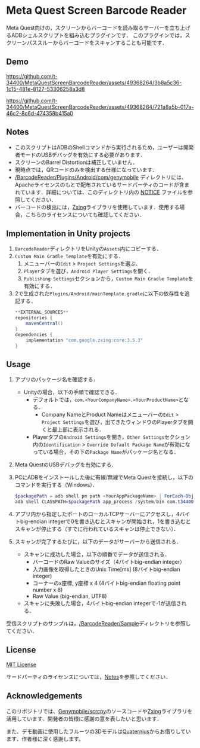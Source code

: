 # Meta Quest Screen Barcode Reader
Meta Quest向けの，スクリーンからバーコードを読み取るサーバーを立ち上げるADBシェルスクリプトを組み込むプラグインです．
このプラグインでは，スクリーンパススルーからバーコードをスキャンすることも可能です．

## Demo
https://github.com/t-34400/MetaQuestScreenBarcodeReader/assets/49368264/3b8a5c36-1c15-481e-8127-53306258a3d8

https://github.com/t-34400/MetaQuestScreenBarcodeReader/assets/49368264/721a8a5b-017a-46c2-8c6d-474358b415a0


## Notes
- このスクリプトはADBのShellコマンドから実行されるため，ユーザーは開発者モードのUSBデバッグを有効にする必要があります．
- スクリーンのBarrel Distortionは補正していません．
- 現時点では，QRコードのみを検出する仕様になっています．
- [/BarcodeReader/Plugins/Android/com/genymobile](./BarcodeReader/Plugins/Android/com/genymobile/) ディレクトリには、Apacheライセンスのもとで配布されているサードパーティのコードが含まれています．詳細については、このディレクトリ内の [NOTICE](./BarcodeReader/Plugins/Android/com/genymobile/NOTICE) ファイルを参照してください．
- バーコードの検出には，[Zxing](https://github.com/zxing/zxing)ライブラリを使用しています．使用する場合，こちらのライセンスについても確認してください．

## Implementation in Unity projects
1. `BarcodeReader`ディレクトリをUnityの`Assets`内にコピーする．
2. `Custom Main Gradle Template`を有効にする．
    1. メニューバーの`Edit` > `Project Settings`を選ぶ．
    2. `Player`タブを選び，`Android Player Settings`を開く．
    3. `Publishing Settings`セクションから，`Custom Main Gradle Template`を有効にする．
3. 2で生成された`Plugins/Android/mainTemplate.gradle`に以下の依存性を追記する．
    ```gradle
    **EXTERNAL_SOURCES**
    repositories {
        mavenCentral()
    }
    dependencies {
        implementation "com.google.zxing:core:3.5.3"
    }
    ```

## Usage
1. アプリのパッケージ名を確認する．
    - Unityの場合，以下の手順で確認できる．
        - デフォルトでは，`com.<YourCompanyName>.<YourProductName>`となる．
            - Company NameとProduct Nameはメニューバーの`Edit` > `Project Settings`を選び，出てきたウィンドウのPlayerタブを開くと最上部に表示される．
        - Playerタブの`Android Settings`を開き，`Other Settings`セクション内の`Identification` > `Override Default Package Name`が有効になっている場合，その下の`Package Name`がパッケージ名となる．
2. Meta QuestのUSBデバッグを有効にする．
3. PCにADBをインストールした後に有線/無線でMeta Questを接続し，以下のコマンドを実行する（Windows）．

    ```powershell
    $packagePath = adb shell pm path <YourAppPackageName> | ForEach-Object { $_ -replace "^package:" }
    adb shell CLASSPATH=$packagePath app_process /system/bin com.t34400.quest.barcode.ServerLauncher <ServerPort>
    ```
4. アプリ内から指定したポートのローカルTCPサーバーにアクセスし，4バイトbig-endian integerで0を書き込むとスキャンが開始され，1を書き込むとスキャンが停止する（すでに行われているスキャンは停止できない）．
5. スキャンが完了するたびに，以下のデータがサーバーから送信される．
    - スキャンに成功した場合，以下の順番でデータが送信される．
        - バーコードのRaw Valueのサイズ（4バイトbig-endian integer）
        - 入力画像を取得したときのUnix Time[ms] (8バイトbig-endian integer)
        - コーナーのx座標, y座標 x 4 (4バイトbig-endian floating point number x 8)
        - Raw Value (big-endian, UTF8)
    - スキャンに失敗した場合，4バイトbig-endian integerで-1が送信される．

受信スクリプトのサンプルは，[/BarcodeReader/Sample](./BarcodeReader/Sample/)ディレクトリを参照してください．

## License
[MIT License](LICENSE)

サードパーティのライセンスについては，[Notes](#notes)を参照してください．

##  Acknowledgements
このリポジトリでは、[Genymobile/scrcpy](https://github.com/Genymobile/scrcpy)のソースコードや[Zxing](https://github.com/zxing/zxing)ライブラリを活用しています．開発者の皆様に感謝の意を表したいと思います．

また、デモ動画に使用したフルーツの3Dモデルは[Quaternius](https://quaternius.com/index.html)からお借りしています．作者様に深く感謝します。